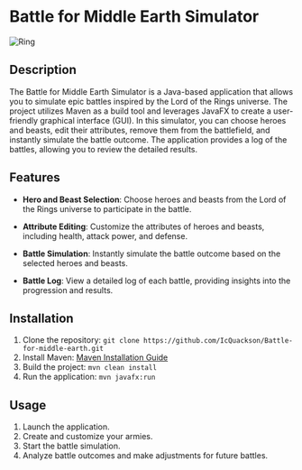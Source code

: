 # Battle for Middle Earth Simulator

![Ring](https://gcdn.thunderstore.io/live/repository/icons/LOTR_UntoldTales-LOTR_The_Untold_Tales-2.3.2.png.256x256_q95.png)

## Description

The Battle for Middle Earth Simulator is a Java-based application that allows you to simulate epic battles inspired by the Lord of the Rings universe. The project utilizes Maven as a build tool and leverages JavaFX to create a user-friendly graphical interface (GUI). In this simulator, you can choose heroes and beasts, edit their attributes, remove them from the battlefield, and instantly simulate the battle outcome. The application provides a log of the battles, allowing you to review the detailed results.

## Features

- **Hero and Beast Selection**: Choose heroes and beasts from the Lord of the Rings universe to participate in the battle.

- **Attribute Editing**: Customize the attributes of heroes and beasts, including health, attack power, and defense.

- **Battle Simulation**: Instantly simulate the battle outcome based on the selected heroes and beasts.

- **Battle Log**: View a detailed log of each battle, providing insights into the progression and results.

## Installation

1. Clone the repository: `git clone https://github.com/IcQuackson/Battle-for-middle-earth.git`
2. Install Maven: [Maven Installation Guide](https://maven.apache.org/install.html)
3. Build the project: `mvn clean install`
4. Run the application: `mvn javafx:run`

## Usage

1. Launch the application.
2. Create and customize your armies.
3. Start the battle simulation.
4. Analyze battle outcomes and make adjustments for future battles.
